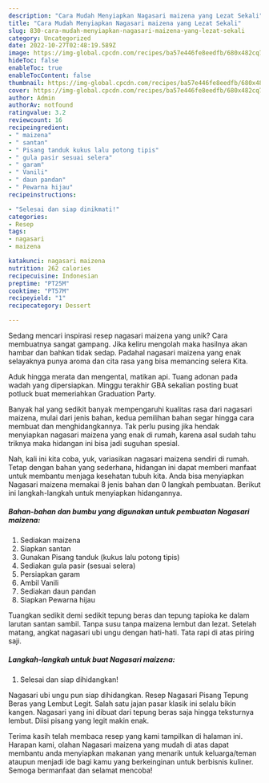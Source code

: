 ```yaml
---
description: "Cara Mudah Menyiapkan Nagasari maizena yang Lezat Sekali"
title: "Cara Mudah Menyiapkan Nagasari maizena yang Lezat Sekali"
slug: 830-cara-mudah-menyiapkan-nagasari-maizena-yang-lezat-sekali
category: Uncategorized
date: 2022-10-27T02:48:19.589Z
image: https://img-global.cpcdn.com/recipes/ba57e446fe8eedfb/680x482cq70/nagasari-maizena-foto-resep-utama.jpg
hideToc: false
enableToc: true
enableTocContent: false
thumbnail: https://img-global.cpcdn.com/recipes/ba57e446fe8eedfb/680x482cq70/nagasari-maizena-foto-resep-utama.jpg
cover: https://img-global.cpcdn.com/recipes/ba57e446fe8eedfb/680x482cq70/nagasari-maizena-foto-resep-utama.jpg
author: Admin
authorAv: notfound
ratingvalue: 3.2
reviewcount: 16
recipeingredient:
- " maizena"
- " santan"
- " Pisang tanduk kukus lalu potong tipis"
- " gula pasir sesuai selera"
- " garam"
- " Vanili"
- " daun pandan"
- " Pewarna hijau"
recipeinstructions:

- "Selesai dan siap dinikmati!"
categories:
- Resep
tags:
- nagasari
- maizena

katakunci: nagasari maizena 
nutrition: 262 calories
recipecuisine: Indonesian
preptime: "PT25M"
cooktime: "PT57M"
recipeyield: "1"
recipecategory: Dessert

---
```





Sedang mencari inspirasi resep nagasari maizena yang unik? Cara membuatnya sangat gampang. Jika keliru mengolah maka hasilnya akan hambar dan bahkan tidak sedap. Padahal nagasari maizena yang enak selayaknya punya aroma dan cita rasa yang bisa memancing selera Kita.





Aduk hingga merata dan mengental, matikan api. Tuang adonan pada wadah yang dipersiapkan. Minggu terakhir GBA sekalian posting buat potluck buat memeriahkan Graduation Party.

Banyak hal yang sedikit banyak mempengaruhi kualitas rasa dari nagasari maizena, mulai dari jenis bahan, kedua pemilihan bahan segar hingga cara membuat dan menghidangkannya. Tak perlu pusing jika hendak menyiapkan nagasari maizena yang enak di rumah, karena asal sudah tahu triknya maka hidangan ini bisa jadi suguhan spesial.






Nah, kali ini kita coba, yuk, variasikan nagasari maizena sendiri di rumah. Tetap dengan bahan yang sederhana, hidangan ini dapat memberi manfaat untuk membantu menjaga kesehatan tubuh kita. Anda bisa menyiapkan Nagasari maizena memakai 8 jenis bahan dan 0 langkah pembuatan. Berikut ini langkah-langkah untuk menyiapkan hidangannya.

<!--inarticleads1-->

##### Bahan-bahan dan bumbu yang digunakan untuk pembuatan Nagasari maizena:

1. Sediakan  maizena
1. Siapkan  santan
1. Gunakan  Pisang tanduk (kukus lalu potong tipis)
1. Sediakan  gula pasir (sesuai selera)
1. Persiapkan  garam
1. Ambil  Vanili
1. Sediakan  daun pandan
1. Siapkan  Pewarna hijau


Tuangkan sedikit demi sedikit tepung beras dan tepung tapioka ke dalam larutan santan sambil. Tanpa susu tanpa maizena lembut dan lezat. Setelah matang, angkat nagasari ubi ungu dengan hati-hati. Tata rapi di atas piring saji. 

<!--inarticleads2-->

##### Langkah-langkah untuk buat Nagasari maizena:


1. Selesai dan siap dihidangkan!

Nagasari ubi ungu pun siap dihidangkan. Resep Nagasari Pisang Tepung Beras yang Lembut Legit. Salah satu jajan pasar klasik ini selalu bikin kangen. Nagasari yang ini dibuat dari tepung beras saja hingga teksturnya lembut. Diisi pisang yang legit makin enak. 

Terima kasih telah membaca resep yang kami tampilkan di halaman ini. Harapan kami, olahan Nagasari maizena yang mudah di atas dapat membantu anda menyiapkan makanan yang menarik untuk keluarga/teman ataupun menjadi ide bagi kamu yang berkeinginan untuk berbisnis kuliner. Semoga bermanfaat dan selamat mencoba!

